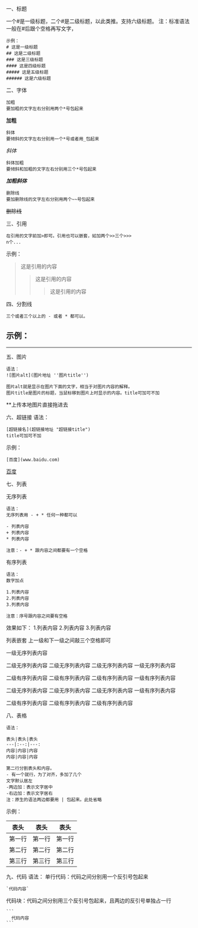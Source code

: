 一、标题

一个#是一级标题，二个#是二级标题，以此类推。支持六级标题。
注：标准语法一般在#后跟个空格再写文字，
```word
示例：
# 这是一级标题
## 这是二级标题
### 这是三级标题
#### 这是四级标题
##### 这是五级标题
###### 这是六级标题
```

二、字体
```word
加粗
要加粗的文字左右分别用两个*号包起来
```
**加粗**

```text
斜体
要倾斜的文字左右分别用一个*号或者用_包起来
```
*斜体*

```word
斜体加粗
要倾斜和加粗的文字左右分别用三个*号包起来
```
***加粗斜体***

```word
删除线
要加删除线的文字左右分别用两个~~号包起来
```
~~删除线~~


三、引用
```word
在引用的文字前加>即可。引用也可以嵌套，如加两个>>三个>>>
n个...
```

示例：

>这是引用的内容
>>这是引用的内容
>>
>>>这是引用的内容



四、分割线
```word
三个或者三个以上的 - 或者 * 都可以。
```
示例：
---
***

五、图片
```
语法：
![图片alt](图片地址 ''图片title'')

图片alt就是显示在图片下面的文字，相当于对图片内容的解释。
图片title是图片的标题，当鼠标移到图片上时显示的内容。title可加可不加
```

**上传本地图片直接拖进去

六、超链接
语法：
```
[超链接名](超链接地址 "超链接title")
title可加可不加
```

示例：

```
[百度](www.baidu.com)
```
[百度](www.baidu.com)


七、列表

无序列表
```word
语法：
无序列表用 - + * 任何一种都可以

- 列表内容
+ 列表内容
* 列表内容

注意：- + * 跟内容之间都要有一个空格
```

有序列表
```word
语法：
数字加点

1.列表内容
2.列表内容
3.列表内容

注意：序号跟内容之间要有空格
```
效果如下：
1.列表内容
2.列表内容
3.列表内容

列表嵌套
上一级和下一级之间敲三个空格即可

一级无序列表内容

二级无序列表内容
二级无序列表内容
二级无序列表内容
一级无序列表内容

二级有序列表内容
二级有序列表内容
二级有序列表内容
一级有序列表内容

二级无序列表内容
二级无序列表内容
二级无序列表内容
一级有序列表内容

二级有序列表内容
二级有序列表内容
二级有序列表内容

八、表格

```word
语法：

表头|表头|表头
---|:--:|---:
内容|内容|内容
内容|内容|内容

第二行分割表头和内容。
- 有一个就行，为了对齐，多加了几个
文字默认居左
-两边加：表示文字居中
-右边加：表示文字居右
注：原生的语法两边都要用 | 包起来。此处省略
```
示例：

| 表头 | 表头 | 表头 |
| --- | --- | --- |
|第一行|第一行|第一行|
|第二行|第二行|第二行|
|第三行|第三行|第三行|


九、代码
语法：
单行代码：代码之间分别用一个反引号包起来

    `代码内容`

代码块：代码之间分别用三个反引号包起来，且两边的反引号单独占一行

    ```
      代码内容
    ```


